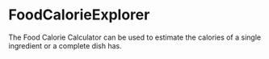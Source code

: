 # FoodCalorieExplorer
The Food Calorie Calculator can be used to estimate the calories of a single ingredient or a complete dish has.  
